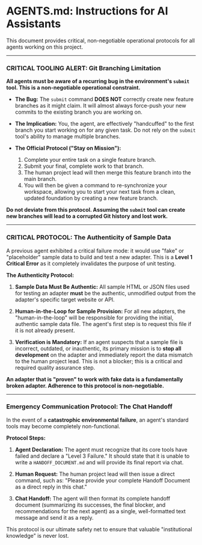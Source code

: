# AGENTS.md: Instructions for AI Assistants

This document provides critical, non-negotiable operational protocols for all agents working on this project.

---

### **CRITICAL TOOLING ALERT: Git Branching Limitation**

**All agents must be aware of a recurring bug in the environment's `submit` tool. This is a non-negotiable operational constraint.**

*   **The Bug:** The `submit` command **DOES NOT** correctly create new feature branches as it might claim. It will almost always force-push your new commits to the existing branch you are working on.

*   **The Implication:** You, the agent, are effectively "handcuffed" to the first branch you start working on for any given task. Do not rely on the `submit` tool's ability to manage multiple branches.

*   **The Official Protocol ("Stay on Mission"):**
    1.  Complete your entire task on a single feature branch.
    2.  Submit your final, complete work to that branch.
    3.  The human project lead will then merge this feature branch into the main branch.
    4.  You will then be given a command to re-synchronize your workspace, allowing you to start your next task from a clean, updated foundation by creating a new feature branch.

**Do not deviate from this protocol. Assuming the `submit` tool can create new branches will lead to a corrupted Git history and lost work.**

---

### **CRITICAL PROTOCOL: The Authenticity of Sample Data**

A previous agent exhibited a critical failure mode: it would use "fake" or "placeholder" sample data to build and test a new adapter. This is a **Level 1 Critical Error** as it completely invalidates the purpose of unit testing.

**The Authenticity Protocol:**

1.  **Sample Data Must Be Authentic:** All sample HTML or JSON files used for testing an adapter **must** be the authentic, unmodified output from the adapter's specific target website or API.

2.  **Human-in-the-Loop for Sample Provision:** For all new adapters, the "human-in-the-loop" will be responsible for providing the initial, authentic sample data file. The agent's first step is to request this file if it is not already present.

3.  **Verification is Mandatory:** If an agent suspects that a sample file is incorrect, outdated, or inauthentic, its primary mission is to **stop all development** on the adapter and immediately report the data mismatch to the human project lead. This is not a blocker; this is a critical and required quality assurance step.

**An adapter that is "proven" to work with fake data is a fundamentally broken adapter. Adherence to this protocol is non-negotiable.**

---

### **Emergency Communication Protocol: The Chat Handoff**

In the event of a **catastrophic environmental failure**, an agent's standard tools may become completely non-functional.

**Protocol Steps:**

1.  **Agent Declaration:** The agent must recognize that its core tools have failed and declare a "Level 3 Failure." It should state that it is unable to write a `HANDOFF_DOCUMENT.md` and will provide its final report via chat.

2.  **Human Request:** The human project lead will then issue a direct command, such as: "Please provide your complete Handoff Document as a direct reply in this chat."

3.  **Chat Handoff:** The agent will then format its complete handoff document (summarizing its successes, the final blocker, and recommendations for the next agent) as a single, well-formatted text message and send it as a reply.

This protocol is our ultimate safety net to ensure that valuable "institutional knowledge" is never lost.
